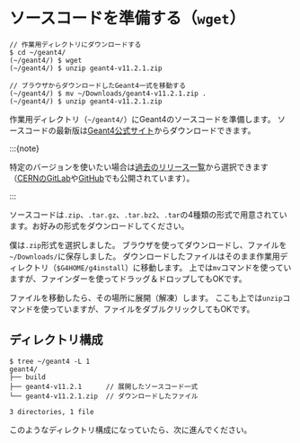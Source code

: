 # ソースコードを準備する（``wget``）

```console
// 作業用ディレクトリにダウンロードする
$ cd ~/geant4/
(~/geant4/) $ wget
(~/geant4/) $ unzip geant4-v11.2.1.zip
```

```console
// ブラウザからダウンロードしたGeant4一式を移動する
(~/geant4/) $ mv ~/Downloads/geant4-v11.2.1.zip .
(~/geant4/) $ unzip geant4-v11.2.1.zip
```

作業用ディレクトリ（``~/geant4/``）にGeant4のソースコードを準備します。
ソースコードの最新版は[Geant4公式サイト](https://geant4.web.cern.ch/download/)からダウンロードできます。

:::{note}

特定のバージョンを使いたい場合は[過去のリリース一覧](https://geant4.web.cern.ch/download/all)から選択できます（[CERNのGitLab](https://gitlab.cern.ch/geant4/geant4/-/releases)や[GitHub](https://github.com/Geant4/geant4/releases)でも公開されています）。

:::

ソースコードは``.zip``、``.tar.gz``、``.tar.bz2``、``.tar``の4種類の形式で用意されています。お好みの形式をダウンロードしてください。

僕は``.zip``形式を選択しました。
ブラウザを使ってダウンロードし、ファイルを``~/Downloads/``に保存しました。
ダウンロードしたファイルはそのまま作業用ディレクトリ（``$G4HOME/g4install``）に移動します。
上では``mv``コマンドを使っていますが、ファインダーを使ってドラッグ＆ドロップしてもOKです。

ファイルを移動したら、その場所に展開（解凍）します。
ここも上では``unzip``コマンドを使っていますが、ファイルをダブルクリックしてもOKです。

## ディレクトリ構成

```console
$ tree ~/geant4 -L 1
geant4/
├── build
├── geant4-v11.2.1      // 展開したソースコード一式
└── geant4-v11.2.1.zip  // ダウンロードしたファイル

3 directories, 1 file
```

このようなディレクトリ構成になっていたら、次に進んでください。
